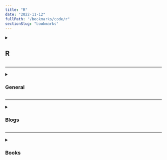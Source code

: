 ```yaml
---
title: "R"
date: "2022-11-12"
fullPath: "/bookmarks/code/r"
sectionSlug: "bookmarks"
---
```


<details>
<summary>

## R

</summary>

<p>


</p>
</details>

---

<details>
<summary>

### General

</summary>

<p>

- [R: The R Project for Statistical Computing](https://www.r-project.org/)
- [The Comprehensive R Archive Network](http://cran.mirrors.hoobly.com/)

</p>
</details>

---

<details>
<summary>

### Blogs

</summary>

<p>

- [Planet R](http://planetr.stderr.org/)
- [R-bloggers | R news and tutorials contributed by (750) R bloggers](https://www.r-bloggers.com/)

</p>
</details>

---

<details>
<summary>

### Books

</summary>

<p>

- [R in a Nutshell - O'Reilly Media](http://shop.oreilly.com/product/9780596801717.do)
- [R-intro.pdf](https://cran.r-project.org/doc/manuals/R-intro.pdf)
- [R-lang.pdf](https://cran.r-project.org/doc/manuals/R-lang.pdf)

</p>
</details>
